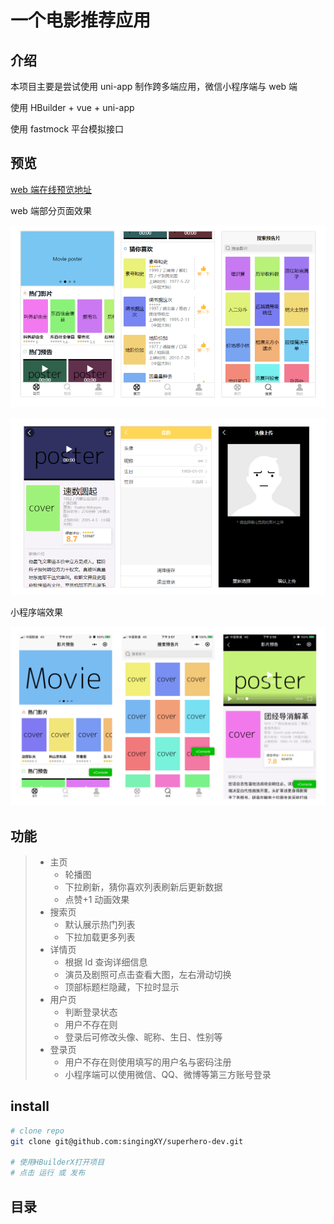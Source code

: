 # 一个电影推荐应用

## 介绍

本项目主要是尝试使用 uni-app 制作跨多端应用，微信小程序端与 web 端

使用 HBuilder + vue + uni-app

使用 fastmock 平台模拟接口

## 预览

[web 端在线预览地址](http://singingxy.gitee.io/superhero-dev)

web 端部分页面效果

![images](https://raw.githubusercontent.com/singingXY/mypic/master/superhero/1.png)

![images](https://raw.githubusercontent.com/singingXY/mypic/master/superhero/2.png)

小程序端效果

![images](https://raw.githubusercontent.com/singingXY/mypic/master/superhero/3.png)

## 功能

> - 主页
>   - 轮播图
>   - 下拉刷新，猜你喜欢列表刷新后更新数据
>   - 点赞+1 动画效果
> - 搜索页
>   - 默认展示热门列表
>   - 下拉加载更多列表
> - 详情页
>   - 根据 Id 查询详细信息
>   - 演员及剧照可点击查看大图，左右滑动切换
>   - 顶部标题栏隐藏，下拉时显示
> - 用户页
>   - 判断登录状态
>   - 用户不存在则
>   - 登录后可修改头像、昵称、生日、性别等
> - 登录页
>   - 用户不存在则使用填写的用户名与密码注册
>   - 小程序端可以使用微信、QQ、微博等第三方账号登录

## install

```bash
# clone repo
git clone git@github.com:singingXY/superhero-dev.git

# 使用HBuilderX打开项目
# 点击 运行 或 发布
```

## 目录

```

```
